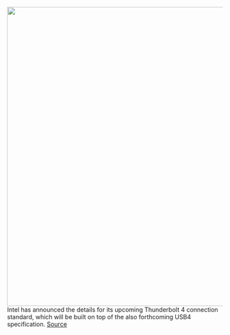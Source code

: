 <img src='https://cdn.vox-cdn.com/uploads/chorus_asset/file/11490453/a-01.0.png' width='700px' /><br/>
Intel has announced the details for its upcoming Thunderbolt 4 connection standard, which will be built on top of the also forthcoming USB4 specification.
<a href='https://www.theverge.com/circuitbreaker/2020/7/8/21317513/intel-thunderbolt-4-standard-docks-cables-usb4-accessories-port-usbc'> Source <a/>